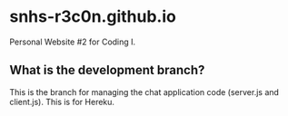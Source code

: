 # snhs-r3c0n.github.io
Personal Website #2 for Coding I.

## What is the development branch?
This is the branch for managing the chat application code (server.js and client.js). This is for Hereku.
